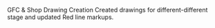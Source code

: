 GFC & Shop Drawing Creation
Created drawings for different-different stage and updated Red line markups. 

